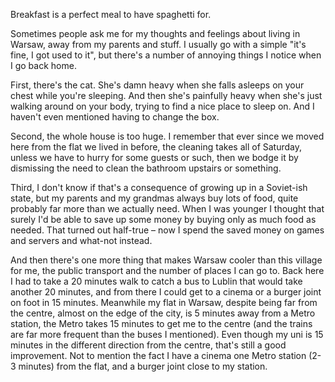 Breakfast is a perfect meal to have spaghetti for.

Sometimes people ask me for my thoughts and feelings about living in Warsaw, away from my parents and stuff. I usually go with a simple "it's fine, I got used to it", but there's a number of annoying things I notice when I go back home.

First, there's the cat. She's damn heavy when she falls asleeps on your chest while you're sleeping. And then she's painfully heavy when she's just walking around on your body, trying to find a nice place to sleep on. And I haven't even mentioned having to change the box.

Second, the whole house is too huge. I remember that ever since we moved here from the flat we lived in before, the cleaning takes all of Saturday, unless we have to hurry for some guests or such, then we bodge it by dismissing the need to clean the bathroom upstairs or something.

Third, I don't know if that's a consequence of growing up in a Soviet-ish state, but my parents and my grandmas always buy lots of food, quite probably far more than we actually need. When I was younger I thought that surely I'd be able to save up some money by buying only as much food as needed. That turned out half-true – now I spend the saved money on games and servers and what-not instead.

And then there's one more thing that makes Warsaw cooler than this village for me, the public transport and the number of places I can go to. Back here I had to take a 20 minutes walk to catch a bus to Lublin that would take another 20 minutes, and from there I could get to a cinema or a burger joint on foot in 15 minutes. Meanwhile my flat in Warsaw, despite being far from the centre, almost on the edge of the city, is 5 minutes away from a Metro station, the Metro takes 15 minutes to get me to the centre (and the trains are far more frequent than the buses I mentioned). Even though my uni is 15 minutes in the different direction from the centre, that's still a good improvement. Not to mention the fact I have a cinema one Metro station (2-3 minutes) from the flat, and a burger joint close to my station.

